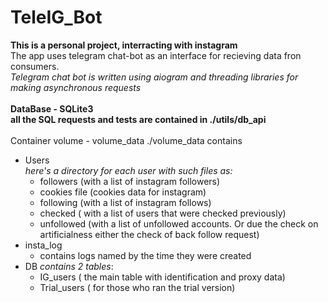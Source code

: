 # TeleIG_Bot
**This is a personal project, interracting with instagram**<br>
The app uses telegram chat-bot as an interface for recieving data fron consumers.<br>
_Telegram chat bot is written using aiogram and threading libraries for making asynchronous requests_<br><br>
__DataBase - SQLite3__<br>
__all the SQL requests and tests are contained in ./utils/db_api__<br><br>
Container volume - volume_data
./volume_data contains
  - Users <br>_here's a directory for each user with such files as:_
    - followers (with a list of instagram followers)
    - cookies file (cookies data for instagram)
    - following (with a list of instagram follows)
    - checked ( with a list of users that were checked previously)
    - unfollowed (with a list of unfollowed accounts. Or due the check on artificialness either the check of back follow request)
  - insta_log 
    - contains logs named by the time they were created 
  - DB _contains 2 tables_:
    - IG_users ( the main table with identification and proxy data)
    - Trial_users ( for those who ran the trial version) 
